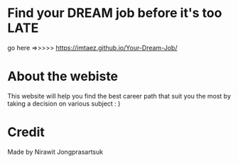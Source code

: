 # Find your **DREAM** job before it's too **LATE**

go here =>>>>> https://imtaez.github.io/Your-Dream-Job/

# About the webiste

This website will help you find the best career path that suit you the most by taking a decision on various subject : )

# Credit

Made by Nirawit Jongprasartsuk
